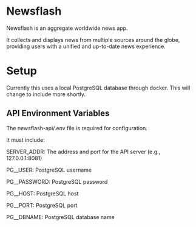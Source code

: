 # Newsflash
Newsflash is an aggregate worldwide news app. 

It collects and displays news from multiple sources around the globe, providing users with a unified and up-to-date news experience.

# Setup
Currently this uses a local PostgreSQL database through docker. This will change to include more shortly.
## API Environment Variables
The newsflash-api/.env file is required for configuration. 

It must include:

SERVER_ADDR: The address and port for the API server (e.g., 127.0.0.1:8081)

PG__USER: PostgreSQL username

PG__PASSWORD: PostgreSQL password

PG__HOST: PostgreSQL host

PG__PORT: PostgreSQL port

PG__DBNAME: PostgreSQL database name